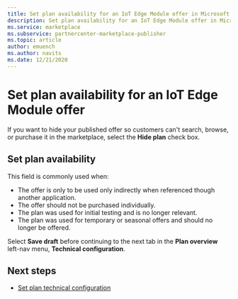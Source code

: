 ```yaml
---
title: Set plan availability for an IoT Edge Module offer in Microsoft AppSource.
description: Set plan availability for an IoT Edge Module offer in Microsoft AppSource.
ms.service: marketplace 
ms.subservice: partnercenter-marketplace-publisher
ms.topic: article
author: emuench
ms.author: navits
ms.date: 12/21/2020
---
```


# Set plan availability for an IoT Edge Module offer

If you want to hide your published offer so customers can't search, browse, or purchase it in the marketplace, select the **Hide plan** check box.

## Set plan availability

This field is commonly used when:

- The offer is only to be used only indirectly when referenced though another application.
- The offer should not be purchased individually.
- The plan was used for initial testing and is no longer relevant.
- The plan was used for temporary or seasonal offers and should no longer be offered.

Select **Save draft** before continuing to the next tab in the **Plan overview** left-nav menu, **Technical configuration**.

## Next steps

- [Set plan technical configuration](iot-edge-plan-technical-configuration.md)
